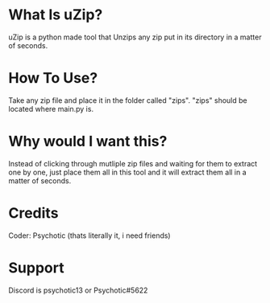 # What Is uZip?
uZip is a python made tool that Unzips any zip put in its directory in a matter of seconds.

# How To Use?
Take any zip file and place it in the folder called "zips". "zips" should be located where main.py is.

# Why would I want this?
Instead of clicking through mutliple zip files and waiting for them to extract one by one, just place them all in this tool and it will extract them all in a matter of seconds.

# Credits
Coder: Psychotic
(thats literally it, i need friends)

# Support
Discord is psychotic13 or Psychotic#5622
